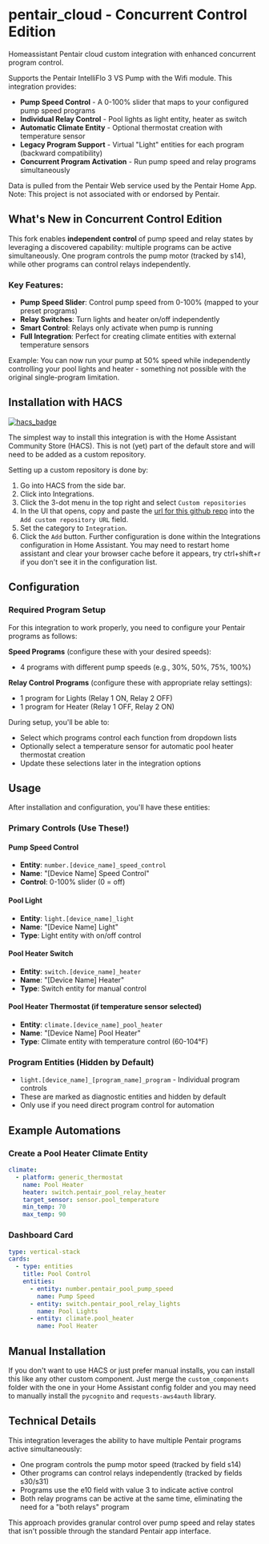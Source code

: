 # pentair_cloud - Concurrent Control Edition
Homeassistant Pentair cloud custom integration with enhanced concurrent program control.

Supports the Pentair IntelliFlo 3 VS Pump with the Wifi module. This integration provides:
- **Pump Speed Control** - A 0-100% slider that maps to your configured pump speed programs
- **Individual Relay Control** - Pool lights as light entity, heater as switch
- **Automatic Climate Entity** - Optional thermostat creation with temperature sensor
- **Legacy Program Support** - Virtual "Light" entities for each program (backward compatibility)
- **Concurrent Program Activation** - Run pump speed and relay programs simultaneously

Data is pulled from the Pentair Web service used by the Pentair Home App.
Note: This project is not associated with or endorsed by Pentair.

## What's New in Concurrent Control Edition

This fork enables **independent control** of pump speed and relay states by leveraging a discovered capability: multiple programs can be active simultaneously. One program controls the pump motor (tracked by s14), while other programs can control relays independently.

### Key Features:
- **Pump Speed Slider**: Control pump speed from 0-100% (mapped to your preset programs)
- **Relay Switches**: Turn lights and heater on/off independently
- **Smart Control**: Relays only activate when pump is running
- **Full Integration**: Perfect for creating climate entities with external temperature sensors

Example: You can now run your pump at 50% speed while independently controlling your pool lights and heater - something not possible with the original single-program limitation.
## Installation with HACS

[![hacs_badge](https://img.shields.io/badge/HACS-Custom-orange.svg?style=for-the-badge)](https://github.com/custom-components/hacs)

The simplest way to install this integration is with the Home Assistant Community Store (HACS). This is not (yet) part of the default store and will need to be added as a custom repository.

Setting up a custom repository is done by:

1. Go into HACS from the side bar.
2. Click into Integrations.
3. Click the 3-dot menu in the top right and select `Custom repositories`
4. In the UI that opens, copy and paste the [url for this github repo](https://github.com/tbharthur/pentair_cloud_concurrent) into the `Add custom repository URL` field.
5. Set the category to `Integration`.
6. Click the `Add` button. Further configuration is done within the Integrations configuration in Home Assistant. You may need to restart home assistant and clear your browser cache before it appears, try ctrl+shift+r if you don't see it in the configuration list.

## Configuration

### Required Program Setup

For this integration to work properly, you need to configure your Pentair programs as follows:

**Speed Programs** (configure these with your desired speeds):
- 4 programs with different pump speeds (e.g., 30%, 50%, 75%, 100%)

**Relay Control Programs** (configure these with appropriate relay settings):
- 1 program for Lights (Relay 1 ON, Relay 2 OFF)
- 1 program for Heater (Relay 1 OFF, Relay 2 ON)

During setup, you'll be able to:
- Select which programs control each function from dropdown lists
- Optionally select a temperature sensor for automatic pool heater thermostat creation
- Update these selections later in the integration options

## Usage

After installation and configuration, you'll have these entities:

### Primary Controls (Use These!)

#### Pump Speed Control
- **Entity**: `number.[device_name]_speed_control`
- **Name**: "[Device Name] Speed Control"
- **Control**: 0-100% slider (0 = off)

#### Pool Light
- **Entity**: `light.[device_name]_light`
- **Name**: "[Device Name] Light"
- **Type**: Light entity with on/off control

#### Pool Heater Switch
- **Entity**: `switch.[device_name]_heater`
- **Name**: "[Device Name] Heater"
- **Type**: Switch entity for manual control

#### Pool Heater Thermostat (if temperature sensor selected)
- **Entity**: `climate.[device_name]_pool_heater`
- **Name**: "[Device Name] Pool Heater"
- **Type**: Climate entity with temperature control (60-104°F)

### Program Entities (Hidden by Default)
- `light.[device_name]_[program_name]_program` - Individual program controls
- These are marked as diagnostic entities and hidden by default
- Only use if you need direct program control for automation

## Example Automations

### Create a Pool Heater Climate Entity
```yaml
climate:
  - platform: generic_thermostat
    name: Pool Heater
    heater: switch.pentair_pool_relay_heater
    target_sensor: sensor.pool_temperature
    min_temp: 70
    max_temp: 90
```

### Dashboard Card
```yaml
type: vertical-stack
cards:
  - type: entities
    title: Pool Control
    entities:
      - entity: number.pentair_pool_pump_speed
        name: Pump Speed
      - entity: switch.pentair_pool_relay_lights
        name: Pool Lights
      - entity: climate.pool_heater
        name: Pool Heater
```

## Manual Installation

If you don't want to use HACS or just prefer manual installs, you can install this like any other custom component. Just merge the `custom_components` folder with the one in your Home Assistant config folder and you may need to manually install the `pycognito` and `requests-aws4auth` library.

## Technical Details

This integration leverages the ability to have multiple Pentair programs active simultaneously:
- One program controls the pump motor speed (tracked by field s14)
- Other programs can control relays independently (tracked by fields s30/s31)
- Programs use the e10 field with value 3 to indicate active control
- Both relay programs can be active at the same time, eliminating the need for a "both relays" program

This approach provides granular control over pump speed and relay states that isn't possible through the standard Pentair app interface.
